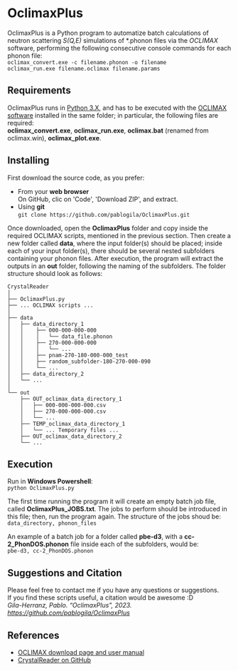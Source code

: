 # OclimaxPlus
OclimaxPlus is a Python program to automatize batch calculations of neutron scattering _S(Q,E)_ simulations of *.phonon files via the _OCLIMAX_ software, performing the following consecutive console commands for each phonon file:  
`oclimax_convert.exe -c filename.phonon -o filename`  
`oclimax_run.exe filename.oclimax filename.params`  


## Requirements

OclimaxPlus runs in [Python 3.X](https://www.python.org/downloads/), and has to be executed with the [OCLIMAX software](https://sites.google.com/site/ornliceman/download) installed in the same folder; in particular, the following files are required:  
**oclimax_convert.exe**, **oclimax_run.exe**, **oclimax.bat** (renamed from oclimax.win), **oclimax_plot.exe**.  


## Installing

First download the source code, as you prefer:  
* From your **web browser**  
On GitHub, clic on 'Code', 'Download ZIP', and extract.  
* Using **git**  
`git clone https://github.com/pablogila/OclimaxPlus.git`  

Once downloaded, open the **OclimaxPlus** folder and copy inside the required OCLIMAX scripts, mentioned in the previous section. Then create a new folder called **data**, where the input folder(s) should be placed; inside each of your input folder(s), there should be several nested subfolders containing your phonon files. After execution, the program will extract the outputs in an **out** folder, following the naming of the subfolders. The folder structure should look as follows:  

```.
CrystalReader
│
├── OclimaxPlus.py
├── ... OCLIMAX scripts ...
│
├── data
│   ├── data_directory_1
│   │    ├── 000-000-000-000
│   │    │   └── data_file.phonon
│   │    ├── 270-000-000-000
│   │    │   └── ...
│   │    ├── pnam-270-180-000-000_test
│   │    ├── random_subfolder-180-270-000-090
│   │    └── ...
│   ├── data_directory_2
│   └── ...
│   
└── out
    ├── OUT_oclimax_data_directory_1
    │   ├── 000-000-000-000.csv
    │   ├── 270-000-000-000.csv
    │   └── ...
    ├── TEMP_oclimax_data_directory_1
    │   └── ... Temporary files ...
    ├── OUT_oclimax_data_directory_2
    └── ...
 ```


## Execution

Run in **Windows Powershell**:  
`python OclimaxPlus.py`  

The first time running the program it will create an empty batch job file, called **OclimaxPlus_JOBS.txt**. The jobs to perform should be introduced in this file; then, run the program again. The structure of the jobs shoud be:  
`data_directory, phonon_files`  

An example of a batch job for a folder called **pbe-d3**, with a **cc-2_PhonDOS.phonon** file inside each of the subfolders, would be:  
`pbe-d3, cc-2_PhonDOS.phonon`  


## Suggestions and Citation

Please feel free to contact me if you have any questions or suggestions.  
If you find these scripts useful, a citation would be awesome :D  
*Gila-Herranz, Pablo. “OclimaxPlus”, 2023. https://github.com/pablogila/OclimaxPlus*  


## References

* [OCLIMAX download page and user manual](https://sites.google.com/site/ornliceman/download)
* [CrystalReader on GitHub](https://github.com/pablogila/CrystalReader)